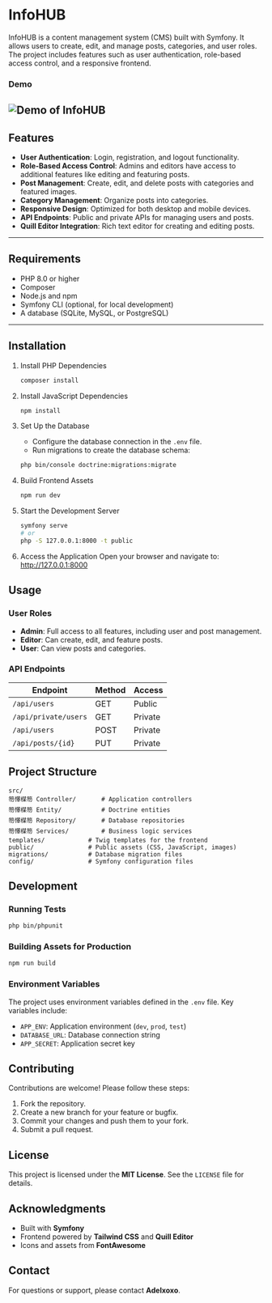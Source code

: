 # InfoHUB

InfoHUB is a content management system (CMS) built with Symfony. It allows users to create, edit, and manage posts, categories, and user roles. The project includes features such as user authentication, role-based access control, and a responsive frontend.

### Demo
![Demo of InfoHUB](public/assets/infohub.jpg)
---

## Features

- **User Authentication**: Login, registration, and logout functionality.
- **Role-Based Access Control**: Admins and editors have access to additional features like editing and featuring posts.
- **Post Management**: Create, edit, and delete posts with categories and featured images.
- **Category Management**: Organize posts into categories.
- **Responsive Design**: Optimized for both desktop and mobile devices.
- **API Endpoints**: Public and private APIs for managing users and posts.
- **Quill Editor Integration**: Rich text editor for creating and editing posts.

---

## Requirements

- PHP 8.0 or higher
- Composer
- Node.js and npm
- Symfony CLI (optional, for local development)
- A database (SQLite, MySQL, or PostgreSQL)

---

## Installation

1. Install PHP Dependencies
   ```bash
   composer install
   ```

2. Install JavaScript Dependencies
   ```bash
   npm install
   ```

3. Set Up the Database
   * Configure the database connection in the `.env` file.
   * Run migrations to create the database schema:
   ```bash
   php bin/console doctrine:migrations:migrate
   ```

4. Build Frontend Assets
   ```bash
   npm run dev
   ```

5. Start the Development Server
   ```bash
   symfony serve
   # or
   php -S 127.0.0.1:8000 -t public
   ```

6. Access the Application
   Open your browser and navigate to: http://127.0.0.1:8000

## Usage

### User Roles
* **Admin**: Full access to all features, including user and post management.
* **Editor**: Can create, edit, and feature posts.
* **User**: Can view posts and categories.

### API Endpoints

| Endpoint | Method | Access |
|----------|--------|--------|
| `/api/users` | GET | Public |
| `/api/private/users` | GET | Private |
| `/api/users` | POST | Private |
| `/api/posts/{id}` | PUT | Private |

## Project Structure

```
src/
笏懌楳笏 Controller/       # Application controllers
笏懌楳笏 Entity/           # Doctrine entities
笏懌楳笏 Repository/       # Database repositories
笏懌楳笏 Services/         # Business logic services
templates/            # Twig templates for the frontend
public/               # Public assets (CSS, JavaScript, images)
migrations/           # Database migration files
config/               # Symfony configuration files
```

## Development

### Running Tests
```bash
php bin/phpunit
```

### Building Assets for Production
```bash
npm run build
```

### Environment Variables
The project uses environment variables defined in the `.env` file. Key variables include:
* `APP_ENV`: Application environment (`dev`, `prod`, `test`)
* `DATABASE_URL`: Database connection string
* `APP_SECRET`: Application secret key

## Contributing
Contributions are welcome! Please follow these steps:
1. Fork the repository.
2. Create a new branch for your feature or bugfix.
3. Commit your changes and push them to your fork.
4. Submit a pull request.

## License
This project is licensed under the **MIT License**. See the `LICENSE` file for details.

## Acknowledgments
* Built with **Symfony**
* Frontend powered by **Tailwind CSS** and **Quill Editor**
* Icons and assets from **FontAwesome**

## Contact
For questions or support, please contact **Adelxoxo**.
